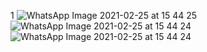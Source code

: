 1 
![WhatsApp Image 2021-02-25 at 15 44 25](https://user-images.githubusercontent.com/78812147/109139609-e322da80-7785-11eb-8413-03b21d63f3ac.jpeg)
![WhatsApp Image 2021-02-25 at 15 44 24](https://user-images.githubusercontent.com/78812147/109139645-f03fc980-7785-11eb-9261-75f1869ac676.jpeg)
![WhatsApp Image 2021-02-25 at 15 44 24](https://user-images.githubusercontent.com/78812147/109139681-fb92f500-7785-11eb-9179-6ca58d58f59b.jpeg)

